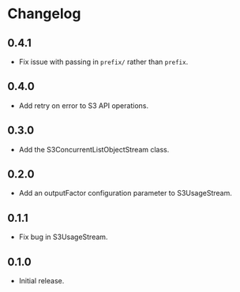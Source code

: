 # Changelog

## 0.4.1

  * Fix issue with passing in `prefix/` rather than `prefix`.

## 0.4.0

  * Add retry on error to S3 API operations.

## 0.3.0

  * Add the S3ConcurrentListObjectStream class.

## 0.2.0

  * Add an outputFactor configuration parameter to S3UsageStream.

## 0.1.1

  * Fix bug in S3UsageStream.

## 0.1.0

  * Initial release.
